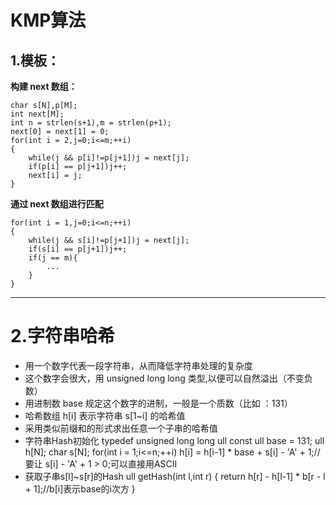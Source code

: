 # KMP算法

## 1.模板：
**构建 next 数组：**

```
char s[N],p[M];
int next[M];
int n = strlen(s+1),m = strlen(p+1);
next[0] = next[1] = 0;
for(int i = 2,j=0;i<=m;++i)
{
    while(j && p[i]!=p[j+1])j = next[j];
    if(p[i] == p[j+1])j++;
    next[i] = j;
}
```

**通过 next 数组进行匹配**

```
for(int i = 1,j=0;i<=n;++i)
{
    while(j && s[i]!=p[j+1])j = next[j];
    if(s[i] == p[j+1])j++;
    if(j == m){
        ...
    }
}
```

***

# 2.字符串哈希
+   用一个数字代表一段字符串，从而降低字符串处理的复杂度
+   这个数字会很大，用 unsigned long long 类型,以便可以自然溢出（不变负数）
+   用进制数 base 规定这个数字的进制，一般是一个质数（比如 ：131）
+   哈希数组 h[i] 表示字符串 s[1~i] 的哈希值
+   采用类似前缀和的形式求出任意一个子串的哈希值
+   字符串Hash初始化
    typedef unsigned long long ull
    const ull base = 131;
    ull h[N];
    char s[N];
    for(int i = 1;i<=n;++i)
        h[i] = h[i-1] * base + s[i] - 'A' + 1;//要让 s[i] - 'A' + 1 > 0;可以直接用ASCII
+   获取子串s[l]~s[r]的Hash
    ull getHash(int l,int r)
    {
        return h[r] - h[l-1] * b[r - l + 1];//b[i]表示base的i次方
    }